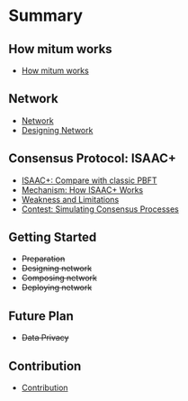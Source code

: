 # Summary

## How mitum works

* [How mitum works](how-mitum-works.md)

## Network

* [Network](network.md)
* [Designing Network](designing-network.md)

## Consensus Protocol: ISAAC+

* [ISAAC+: Compare with classic PBFT](isaac+-compare-with-classic-pbft.md)
* [Mechanism: How ISAAC+ Works](mechanism-how-isaac+-works.md)
* [Weakness and Limitations](weakness-and-limitations.md)
* [Contest: Simulating Consensus Processes](contest.md)

## Getting Started

* ~~Preparation~~
* ~~Designing network~~
* ~~Composing network~~
* ~~Deploying network~~

## Future Plan

* ~~Data Privacy~~

## Contribution

* [Contribution](contribution.md)
